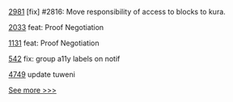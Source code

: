 
[2981](https://github.com/hyperledger/iroha/pull/2981) [fix] #2816: Move responsibility of access to blocks to kura.

[2033](https://github.com/hyperledger/aries-cloudagent-python/pull/2033) feat: Proof Negotiation

[1131](https://github.com/hyperledger/aries-framework-javascript/pull/1131) feat: Proof Negotiation

[542](https://github.com/hyperledger/aries-mobile-agent-react-native/pull/542) fix: group a11y labels on notif

[4749](https://github.com/hyperledger/besu/pull/4749) update tuweni


[See more >>>](https://start-here.hyperledger.org/pull-requests)
